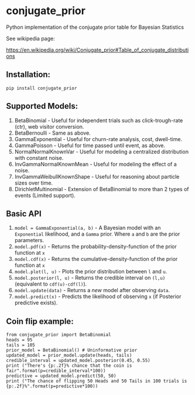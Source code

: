 # conjugate_prior
Python implementation of the conjugate prior table for Bayesian Statistics


See wikipedia page:

https://en.wikipedia.org/wiki/Conjugate_prior#Table_of_conjugate_distributions

## Installation:
`pip install conjugate_prior`

## Supported Models:
  1. BetaBinomial - Useful for independent trials such as click-trough-rate (ctr), web visitor conversion.
  1. BetaBernoulli - Same as above.
  1. GammaExponential - Useful for churn-rate analysis, cost, dwell-time.
  1. GammaPoisson - Useful for time passed until event, as above.
  1. NormalNormalKnownVar - Useful for modeling a centralized distribution with constant noise.
  1. InvGammaNormalKnownMean - Useful for modeling the effect of a noise.
  1. InvGammaWeibullKnownShape - Useful for reasoning about particle sizes over time.
  1. DirichletMultinomial - Extension of BetaBinomial to more than 2 types of events (Limited support).

## Basic API
  1. `model = GammaExponential(a, b)` - A Bayesian model with an `Exponential` likelihood, and a `Gamma` prior. Where `a` and `b` are the prior parameters.
  1. `model.pdf(x)` - Returns the probability-density-function of the prior function at `x`
  1. `model.cdf(x)` - Returns the cumulative-density-function of the prior function at `x`
  1. `model.plot(l, u)` - Plots the prior distribution between `l` and `u`.
  1. `model.posterior(l, u)` - Returns the credible interval on `(l,u)` (equivalent to `cdf(u)-cdf(l)`).
  1. `model.update(data)` - Returns a *new* model after observing `data`.
  1. `model.predict(x)` - Predicts the likelihood of observing `x` (if Posterior predictive exists).



## Coin flip example:

    from conjugate_prior import BetaBinomial
    heads = 95
    tails = 105
    prior_model = BetaBinomial() # Uninformative prior
    updated_model = prior_model.update(heads, tails)
    credible_interval = updated_model.posterior(0.45, 0.55)
    print ("There's {p:.2f}% chance that the coin is fair".format(p=credible_interval*100))
    predictive = updated_model.predict(50, 50)
    print ("The chance of flipping 50 Heads and 50 Tails in 100 trials is {p:.2f}%".format(p=predictive*100))
